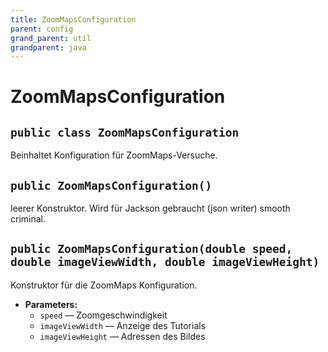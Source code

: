 ```yaml
---
title: ZoomMapsConfiguration
parent: config
grand_parent: util
grandparent: java
---
```


# ZoomMapsConfiguration


## `public class ZoomMapsConfiguration`

Beinhaltet Konfiguration für ZoomMaps-Versuche.

## `public ZoomMapsConfiguration()`

leerer Konstruktor. Wird für Jackson gebraucht (json writer) smooth criminal.

## `public ZoomMapsConfiguration(double speed, double imageViewWidth, double imageViewHeight)`

Konstruktor für die ZoomMaps Konfiguration.

 * **Parameters:**
   * `speed` — Zoomgeschwindigkeit
   * `imageViewWidth` — Anzeige des Tutorials
   * `imageViewHeight` — Adressen des Bildes
